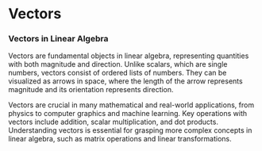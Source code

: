 # Vectors

### Vectors in Linear Algebra

Vectors are fundamental objects in linear algebra, representing quantities with both magnitude and direction. Unlike scalars, which are single numbers, vectors consist of ordered lists of numbers. They can be visualized as arrows in space, where the length of the arrow represents magnitude and its orientation represents direction.&#x20;

Vectors are crucial in many mathematical and real-world applications, from physics to computer graphics and machine learning. Key operations with vectors include addition, scalar multiplication, and dot products. Understanding vectors is essential for grasping more complex concepts in linear algebra, such as matrix operations and linear transformations.
